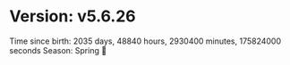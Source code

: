 # Version: v5.6.26
Time since birth: 2035 days, 48840 hours, 2930400 minutes, 175824000 seconds
Season: Spring 🌸
